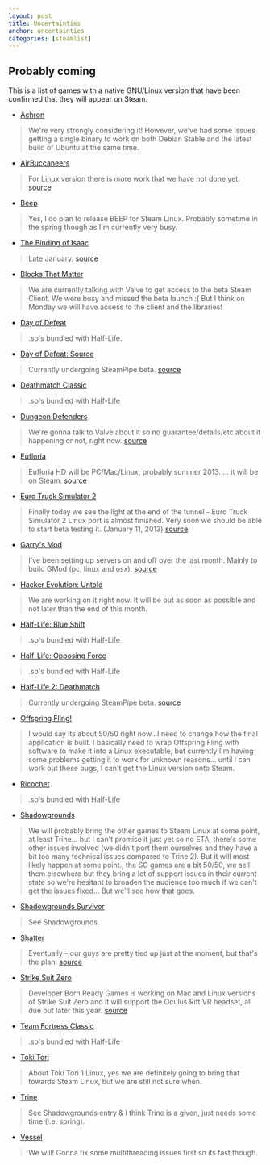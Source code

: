 ```yaml
---
layout: post
title: Uncertainties
anchor: uncertainties
categories: [steamlist]
---
```


Probably coming
---------------

This is a list of games with a native GNU/Linux version that have been confirmed that they will appear on Steam.  

- [Achron](http://store.steampowered.com/app/109700/)
> We're very strongly considering it! However, we've had some issues getting a single binary to work on both Debian Stable and the latest build of Ubuntu at the same time.

- [AirBuccaneers](http://store.steampowered.com/app/223630/)
> For Linux version there is more work that we have not done yet. 
[source](http://steamcommunity.com/app/223630/discussions/0/846938351173220372/#c846941710571338183) 

- [Beep](http://store.steampowered.com/app/104200/)
> Yes, I do plan to release BEEP for Steam Linux. Probably sometime in the spring though as I'm currently very busy.

- [The Binding of Isaac](http://store.steampowered.com/app/113200/)
> Late January. 
[source](http://steamcommunity.com/app/113200/discussions/0/846942156064425763/#c846942156064638849)

- [Blocks That Matter](http://store.steampowered.com/app/111800/)
> We are currently talking with Valve to get access to the beta Steam Client. We were busy and missed the beta launch :( But I think on Monday we will have access to the client and the libraries!

- [Day of Defeat](http://store.steampowered.com/app/30/)
> .so's bundled with Half-Life.

- [Day of Defeat: Source](http://store.steampowered.com/app/300/)
> Currently undergoing SteamPipe beta.
[source](https://support.steampowered.com/kb_article.php?ref=7388-QPFN-2491)

- [Deathmatch Classic](http://store.steampowered.com/app/40/)
> .so's bundled with Half-Life

- [Dungeon Defenders](http://store.steampowered.com/app/65800/)
> We're gonna talk to Valve about it so no guarantee/details/etc about it happening or not, right now. 
[source](http://forums.trendyent.com/showthread.php?88074-Linux-Version-FAQ&p=747779&viewfull=1#post747779) 

- [Eufloria](http://store.steampowered.com/app/41210/)
> Eufloria HD will be PC/Mac/Linux, probably summer 2013. ... it will be on Steam.
[source](http://steamcommunity.com/app/41210/discussions/0/864951022580397498/#c846944052733617314)

- [Euro Truck Simulator 2](http://store.steampowered.com/app/227300/)
> Finally today we see the light at the end of the tunnel - Euro Truck Simulator 2 Linux port is almost finished. Very soon we should be able to start beta testing it. (January 11, 2013)
[source](http://blog.scssoft.com/2013/01/linux-is-close.html)

- [Garry's Mod](http://store.steampowered.com/app/4000/)
> I’ve been setting up servers on and off over the last month. Mainly to build GMod (pc, linux and osx).
[source](http://garry.tv/post/42030021399/catch-up)

- [Hacker Evolution: Untold](http://store.steampowered.com/app/70110/)
> We are working on it right now. It will be out as soon as possible and not later than the end of this month.

- [Half-Life: Blue Shift](http://store.steampowered.com/app/130/)
> .so's bundled with Half-Life

- [Half-Life: Opposing Force](http://store.steampowered.com/app/50/)
> .so's bundled with Half-Life

- [Half-Life 2: Deathmatch](http://store.steampowered.com/app/320/)
> Currently undergoing SteamPipe beta.
[source](https://support.steampowered.com/kb_article.php?ref=7388-QPFN-2491)

- [Offspring Fling!](http://store.steampowered.com/app/211360/)
> I would say its about 50/50 right now...I need to change how the final application is built. I basically need to wrap Offspring Fling with software to make it into a Linux executable, but currently I'm having some problems getting it to work for unknown reasons... until I can work out these bugs, I can't get the Linux version onto Steam.

- [Ricochet](http://store.steampowered.com/app/60/)
 > .so's bundled with Half-Life

- [Shadowgrounds](http://store.steampowered.com/app/2500/)
> We will probably bring the other games to Steam Linux at some point, at least Trine... but I can't promise it just yet so no ETA, there's some other issues involved (we didn't port them ourselves and they have a bit too many technical issues compared to Trine 2). But it will most likely happen at some point., the SG games are a bit 50/50, we sell them elsewhere but they bring a lot of support issues in their current state so we're hesitant to broaden the audience too much if we can't get the issues fixed... But we'll see how that goes.

- [Shadowgrounds Survivor](http://store.steampowered.com/app/11200/)
> See Shadowgrounds.

- [Shatter](http://store.steampowered.com/app/20820/)
> Eventually - our guys are pretty tied up just at the moment, but that's the plan.
[source](https://twitter.com/sidhenz/status/288123060098326528)

- [Strike Suit Zero](http://store.steampowered.com/app/209540/)
> Developer Born Ready Games is working on Mac and Linux versions of Strike Suit Zero and it will support the Oculus Rift VR headset, all due out later this year.
[source](http://www.joystiq.com/2013/01/23/strike-suit-zero-ignores-the-countdown-out-now-for-pc/)

- [Team Fortress Classic](http://store.steampowered.com/app/20/)
> .so's bundled with Half-Life

- [Toki Tori](http://store.steampowered.com/app/38700/)
> About Toki Tori 1 Linux, yes we are definitely going to bring that towards Steam Linux, but we are still not sure when.

- [Trine](http://store.steampowered.com/app/35700/)
> See Shadowgrounds entry & I think Trine is a given, just needs some time (i.e. spring).

- [Vessel](http://store.steampowered.com/app/108500/)
> We will! Gonna fix some multithreading issues first so its fast though.
